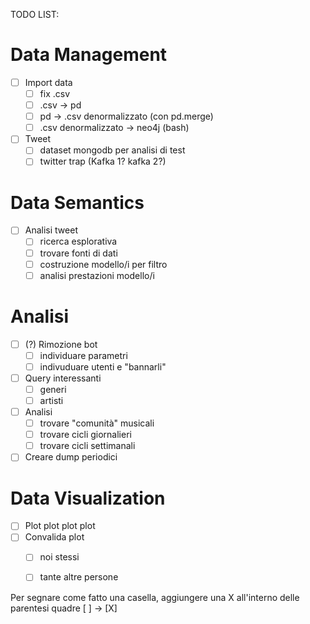 TODO LIST:

# Data Management
- [ ] Import data
  - [ ] fix .csv
  - [ ] .csv -> pd
  - [ ] pd -> .csv denormalizzato (con pd.merge)
  - [ ] .csv denormalizzato -> neo4j (bash)
- [ ] Tweet
  - [ ] dataset mongodb per analisi di test
  - [ ] twitter trap (Kafka 1? kafka 2?)

# Data Semantics
- [ ] Analisi tweet
  - [ ] ricerca esplorativa
  - [ ] trovare fonti di dati
  - [ ] costruzione modello/i per filtro
  - [ ] analisi prestazioni modello/i 

# Analisi
- [ ] (?) Rimozione bot
  - [ ] individuare parametri
  - [ ] indivuduare utenti e "bannarli"
- [ ] Query interessanti
  - [ ] generi
  - [ ] artisti
- [ ] Analisi
  - [ ] trovare "comunità" musicali
  - [ ] trovare cicli giornalieri
  - [ ] trovare cicli settimanali
- [ ] Creare dump periodici

# Data Visualization
- [ ] Plot plot plot plot
- [ ] Convalida plot
  - [ ] noi stessi
  - [ ] tante altre persone
  
  
Per segnare come fatto una casella, aggiungere una X all'interno delle parentesi quadre [ ] -> [X]
